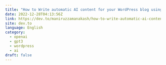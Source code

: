 ```yaml
---
title: "How to Write automatic AI content for your WordPress blog using Open AI's ChatGPT-3"
date: 2022-12-28T04:13:56Z
link: https://dev.to/maniruzzamanakash/how-to-write-automatic-ai-content-for-your-wordpress-blog-using-open-ais-chatgpt-3-2g37?utm_medium=RSS&utm_source=news.12bit.vn
site: dev.to
language: English
category:
  - openai
  - gpt3
  - wordpress
  - ai
draft: false
---
```

